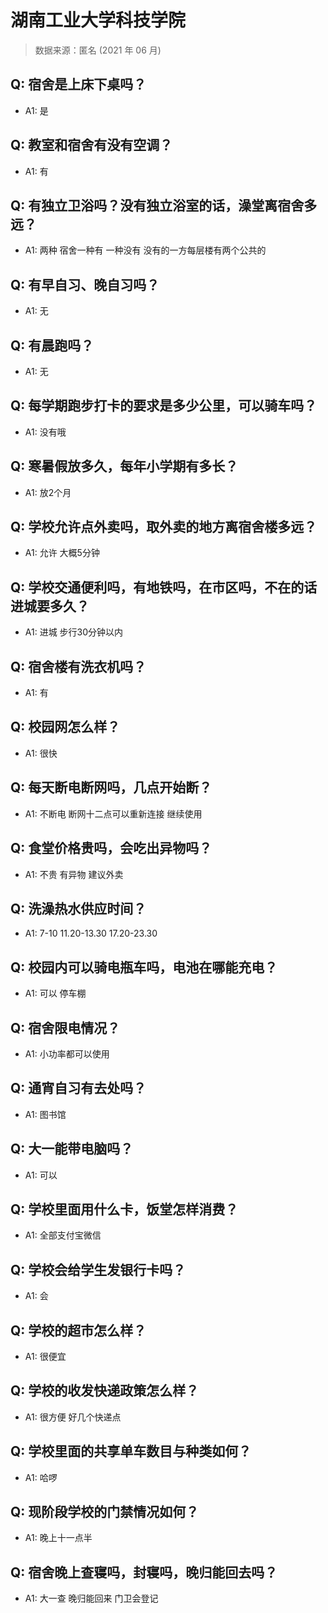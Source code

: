 # 湖南工业大学科技学院

> 数据来源：匿名 (2021 年 06 月)

## Q: 宿舍是上床下桌吗？

- A1: 是

## Q: 教室和宿舍有没有空调？

- A1: 有

## Q: 有独立卫浴吗？没有独立浴室的话，澡堂离宿舍多远？

- A1: 两种 宿舍一种有 一种没有 没有的一方每层楼有两个公共的

## Q: 有早自习、晚自习吗？

- A1: 无

## Q: 有晨跑吗？

- A1: 无

## Q: 每学期跑步打卡的要求是多少公里，可以骑车吗？

- A1: 没有哦

## Q: 寒暑假放多久，每年小学期有多长？

- A1: 放2个月

## Q: 学校允许点外卖吗，取外卖的地方离宿舍楼多远？

- A1: 允许 大概5分钟

## Q: 学校交通便利吗，有地铁吗，在市区吗，不在的话进城要多久？

- A1: 进城 步行30分钟以内

## Q: 宿舍楼有洗衣机吗？

- A1: 有

## Q: 校园网怎么样？

- A1: 很快

## Q: 每天断电断网吗，几点开始断？

- A1: 不断电 断网十二点可以重新连接 继续使用

## Q: 食堂价格贵吗，会吃出异物吗？

- A1: 不贵 有异物 建议外卖

## Q: 洗澡热水供应时间？

- A1: 7-10 11.20-13.30 17.20-23.30

## Q: 校园内可以骑电瓶车吗，电池在哪能充电？

- A1: 可以 停车棚

## Q: 宿舍限电情况？

- A1: 小功率都可以使用

## Q: 通宵自习有去处吗？

- A1: 图书馆

## Q: 大一能带电脑吗？

- A1: 可以

## Q: 学校里面用什么卡，饭堂怎样消费？

- A1: 全部支付宝微信

## Q: 学校会给学生发银行卡吗？

- A1: 会

## Q: 学校的超市怎么样？

- A1: 很便宜

## Q: 学校的收发快递政策怎么样？

- A1: 很方便 好几个快递点

## Q: 学校里面的共享单车数目与种类如何？

- A1: 哈啰

## Q: 现阶段学校的门禁情况如何？

- A1: 晚上十一点半

## Q: 宿舍晚上查寝吗，封寝吗，晚归能回去吗？

- A1: 大一查 晚归能回来 门卫会登记

